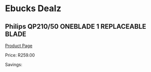 
# Ebucks Dealz
## Philips QP210/50 ONEBLADE 1 REPLACEABLE BLADE
[Product Page](https://www.ebucks.com/web/shop/productSelected.do?prodId=1186893767&catId=1186081080)

Price: R259.00

Savings: 


	